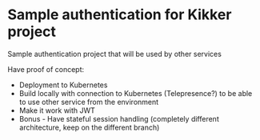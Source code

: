 # Sample authentication for Kikker project

Sample authentication project that will be used by other services

Have proof of concept:

* Deployment to Kubernetes
* Build locally with connection to Kubernetes (Telepresence?) to be able to use other service from the environment
* Make it work with JWT
* Bonus - Have stateful session handling (completely different architecture, keep on the different branch)
